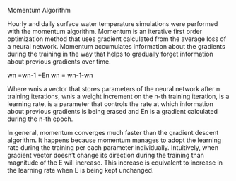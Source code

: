 Momentum Algorithm

Hourly and daily surface water temperature simulations were performed with the momentum algorithm. Momentum is an iterative first order optimization method that uses gradient calculated from the average loss of a neural network. Momentum accumulates information about the gradients during the training in the way that helps to gradually forget information about previous gradients over time.

wn =wn-1 +En
wn = wn-1-wn

Where wnis a vector that stores parameters of the neural network after n training iterations, wnis a weight increment on the n-th training iteration, is a learning rate, is a parameter that controls the rate at which information about previous gradients is being erased and En is a gradient calculated during the n-th epoch.

In general, momentum converges much faster than the gradient descent algorithm. It happens because momentum manages to adopt the learning rate during the training per each parameter individually. Intuitively, when gradient vector doesn’t change its direction during the training than magnitude of the E will increase. This increase is equivalent to increase in the learning rate when E is being kept unchanged.
